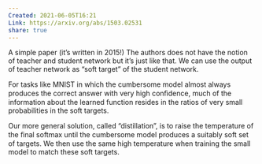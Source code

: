 ```yaml
---
Created: 2021-06-05T16:21
Link: https://arxiv.org/abs/1503.02531
share: true
---
```

A simple paper (it’s written in 2015!) The authors does not have the notion of teacher and student network but it’s just like that. We can use the output of teacher network as “soft target” of the student network.

For tasks like MNIST in which the cumbersome model almost always produces the correct answer with very high conﬁdence, much of the information about the learned function resides in the ratios of very small probabilities in the soft targets.

Our more general solution, called “distillation”, is to raise the temperature of the ﬁnal softmax until the cumbersome model produces a suitably soft set of targets. We then use the same high temperature when training the small model to match these soft targets.
